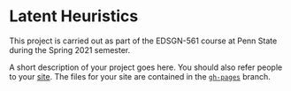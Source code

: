 # Latent Heuristics

This project is carried out as part of the EDSGN-561 course at Penn State during the Spring 2021 semester.

A short description of your project goes here. You should also refer people to your [site](https://ozgucbertug.github.io/latentHeuristics/). The files for your site are contained in the [`gh-pages`](https://github.com/ozgucbertug/latentHeuristics/tree/gh-pages) branch.
